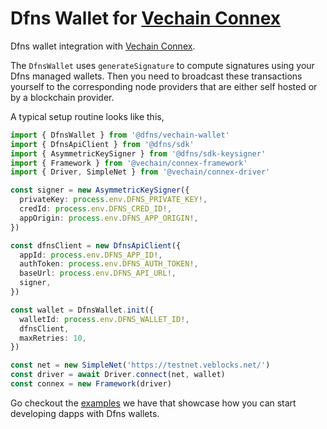 # Dfns Wallet for [Vechain Connex](https://docs.vechain.org/connex/)

Dfns wallet integration with [Vechain Connex](https://docs.ethers.org/v5/).

The `DfnsWallet` uses `generateSignature` to compute signatures using your Dfns managed wallets. Then you need to broadcast these transactions yourself to the corresponding node providers that are either self hosted or by a blockchain provider.

A typical setup routine looks like this,

```typescript
import { DfnsWallet } from '@dfns/vechain-wallet'
import { DfnsApiClient } from '@dfns/sdk'
import { AsymmetricKeySigner } from '@dfns/sdk-keysigner'
import { Framework } from '@vechain/connex-framework'
import { Driver, SimpleNet } from '@vechain/connex-driver'

const signer = new AsymmetricKeySigner({
  privateKey: process.env.DFNS_PRIVATE_KEY!,
  credId: process.env.DFNS_CRED_ID!,
  appOrigin: process.env.DFNS_APP_ORIGIN!,
})

const dfnsClient = new DfnsApiClient({
  appId: process.env.DFNS_APP_ID!,
  authToken: process.env.DFNS_AUTH_TOKEN!,
  baseUrl: process.env.DFNS_API_URL!,
  signer,
})

const wallet = DfnsWallet.init({
  walletId: process.env.DFNS_WALLET_ID!,
  dfnsClient,
  maxRetries: 10,
})

const net = new SimpleNet('https://testnet.veblocks.net/')
const driver = await Driver.connect(net, wallet)
const connex = new Framework(driver)
```

Go checkout the [examples](../examples/vechain) we have that showcase how you can start developing dapps with Dfns wallets.
